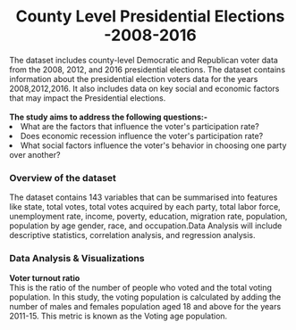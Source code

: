 <h1 align="center">County Level Presidential Elections -2008-2016</h1>
The dataset includes county-level Democratic and Republican voter data from the 2008, 2012, and 2016 presidential elections. The dataset contains information about the presidential election voters data for the years 2008,2012,2016. It also includes data on key social and economic factors that may impact the Presidential elections. 
</br>

</br>
<b>The study aims to address the following questions:-</b>
</br>
<li>What are the factors that influence the voter's participation rate?
</br>
<li>Does economic recession influence the voter's participation rate?
</br>
<li>What social factors influence the voter's behavior in choosing one party over another?
</br>
<h3>Overview of the dataset</h3>
The dataset contains 143 variables that can be summarised into features like state, total votes, total votes acquired by each party, total labor force, unemployment rate, income, poverty, education, migration rate, population, population by age gender, race, and occupation.Data Analysis will include descriptive statistics, correlation analysis, and regression analysis.
<h3>Data Analysis & Visualizations</h3>
<b>Voter turnout ratio</b>
</br>
This is the ratio of the number of people who voted and the total voting population. In this study, the voting population is calculated by adding the number of males and females population aged 18 and above for the years 2011-15. This metric is known as the Voting age population.
</br>


